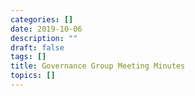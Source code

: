 ```yaml
---
categories: []
date: 2019-10-06
description: ""
draft: false
tags: []
title: Governance Group Meeting Minutes
topics: []
---
```


